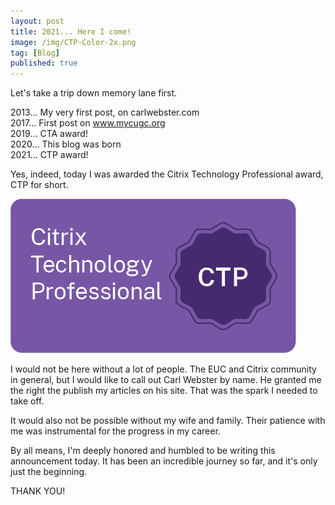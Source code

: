 ```yaml
---
layout: post
title: 2021... Here I come!
image: /img/CTP-Color-2x.png
tag: [Blog]
published: true
---
```


Let's take a trip down memory lane first.  

2013...   My very first post, on carlwebster.com  
2017...   First post on www.mycugc.org  
2019...   CTA award!  
2020...   This blog was born     
2021...   CTP award!  

Yes, indeed, today I was awarded the Citrix Technology Professional award, CTP for short.

![Citrix CTP](/img/CTP-Digital-Badge-Color-2x.png)

I would not be here without a lot of people. The EUC and Citrix community in general, but I would like to call out Carl Webster by name. He granted me the right the publish my articles on his site. That was the spark I needed to take off.

It would also not be possible without my wife and family. Their patience with me was instrumental for the progress in my career.

By all means, I'm deeply honored and humbled to be writing this announcement today. It has been an incredible journey so far, and it's only just the beginning.

THANK YOU!
